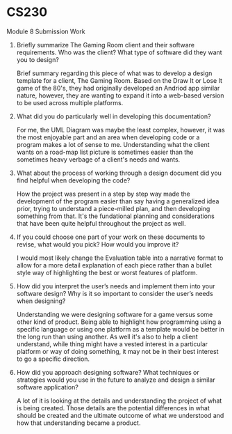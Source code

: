 # CS230
Module 8 Submission Work

1. Briefly summarize The Gaming Room client and their software requirements. Who was the client? What type of software did they want you to design?

      Brief summary regarding this piece of what was to develop a design template for a client, The Gaming Room. Based on the Draw It or Lose It game of the 80's, they had originally developed an Andriod app similar nature, however, they are wanting to expand it into a web-based version to be used across multiple platforms.

2. What did you do particularly well in developing this documentation?

      For me, the UML Diagram was maybe the least complex, however, it was the most enjoyable part and an area when developing code or a program makes a lot of sense to me. Understanding what the client wants on a road-map list picture is sometimes easier than the sometimes heavy verbage of a client's needs and wants. 

3. What about the process of working through a design document did you find helpful when developing the code?
      
      How the project was present in a step by step way made the development of the program easier than say having a generalized idea prior, trying to understand a piece-milled plan, and then developing something from that. It's the fundational planning and considerations that have been quite helpful throughout the project as well. 
      
4. If you could choose one part of your work on these documents to revise, what would you pick? How would you improve it?

      I would most likely change the Evaluation table into a narrative format to allow for a more detail explanation of each piece rather than a bullet style way of highlighting the best or worst features of platform. 

5. How did you interpret the user’s needs and implement them into your software design? Why is it so important to consider the user’s needs when designing?

      Understanding we were designing software for a game versus some other kind of product. Being able to highlight how programming using a specific language or using one platform as a template would be better in the long run than using another. As well it's also to help a client understand, while thing might have a vested interest in a particular platform or way of doing something, it may not be in their best interest to go a specific direction.
      
6. How did you approach designing software? What techniques or strategies would you use in the future to analyze and design a similar software application?

      A lot of it is looking at the details and understanding the project of what is being created. Those details are the potential differences in what should be created and the ultimate outcome of what we understood and how that understanding became a product. 
         
